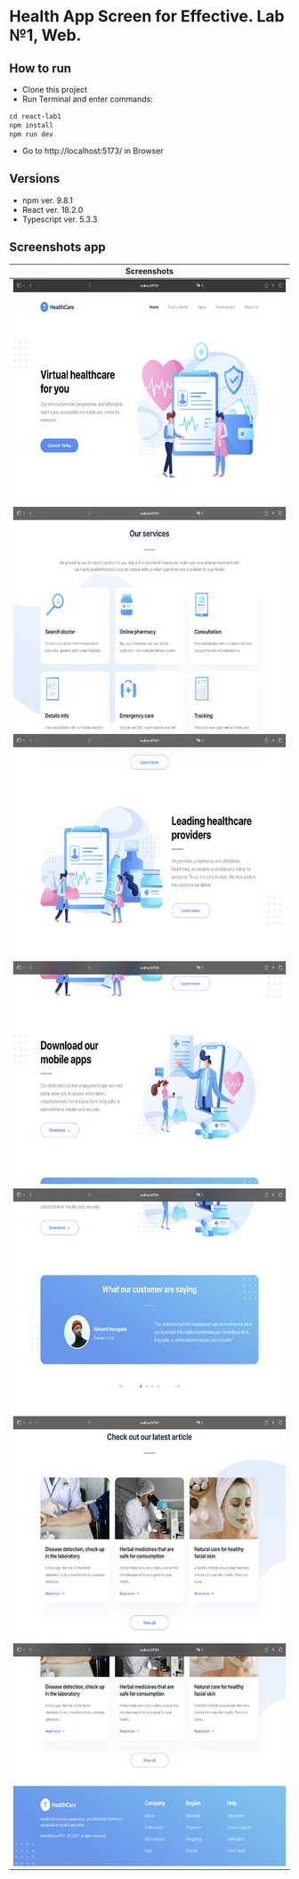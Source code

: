 # Health App Screen for Effective. Lab №1, Web.

## How to run

* Clone this project
* Run Terminal and enter commands:
```
cd react-lab1
npm install
npm run dev
```

* Go to http://localhost:5173/ in Browser

## Versions

* npm ver. 9.8.1
* React ver. 18.2.0 
* Typescript ver. 5.3.3

## Screenshots app
|                                Screenshots                              |
|:-----------------------------------------------------------------------:|
| <img src="src/assets/screenshots/first_screenshot.webp" height="400">   | 
| <img src="src/assets/screenshots/second_screenshot.webp" height="400">  |
| <img src="src/assets/screenshots/third_screenshot.webp" height="400">   | 
| <img src="src/assets/screenshots/fourth_screenshot.webp" height="400">  |
| <img src="src/assets/screenshots/fifth_screenshot.webp" height="400">   | 
| <img src="src/assets/screenshots/sixth_screenshot.webp" height="400">   |
| <img src="src/assets/screenshots/seventh_screenshot.webp" height="400"> | 
